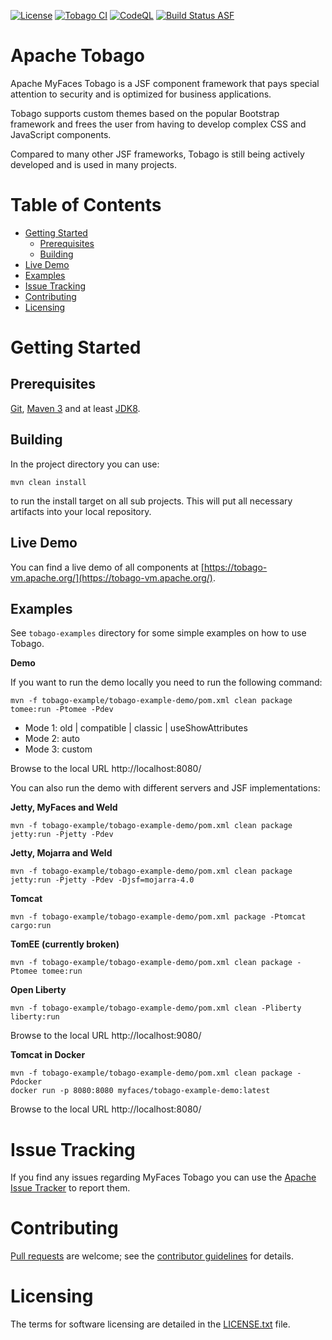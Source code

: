 [![License](https://img.shields.io/badge/License-Apache%202.0-blue.svg)](https://opensource.org/licenses/Apache-2.0)
[![Tobago CI](https://github.com/apache/myfaces-tobago/actions/workflows/tobago-ci.yml/badge.svg)](https://github.com/apache/myfaces-tobago/actions/workflows/tobago-ci.yml)
[![CodeQL](https://github.com/apache/myfaces-tobago/actions/workflows/codeql-analysis.yml/badge.svg)](https://github.com/apache/myfaces-tobago/actions/workflows/codeql-analysis.yml)
[![Build Status ASF](https://ci-builds.apache.org/buildStatus/icon?subject=ASF-Build&job=MyFaces%2FTobago+pipeline%2Fmain)](https://ci-builds.apache.org/job/MyFaces/job/Tobago%20pipeline/job/main/)

# Apache Tobago

Apache MyFaces Tobago is a JSF component framework that pays special attention to security and is optimized for business applications.

Tobago supports custom themes based on the popular Bootstrap framework and frees the user from having to develop complex CSS and JavaScript components.

Compared to many other JSF frameworks, Tobago is still being actively developed and is used in many projects.

# Table of Contents

- [Getting Started](#getting-started)
  * [Prerequisites](#prerequisites)
  * [Building](#building)
- [Live Demo](#live-demo)
- [Examples](#examples)
- [Issue Tracking](#issue-tracking)
- [Contributing](#contributing)
- [Licensing](#licensing)

# Getting Started

## Prerequisites

[Git](https://help.github.com/set-up-git-redirect), [Maven 3](https://maven.apache.org/download.cgi) and at least [JDK8]( https://www.oracle.com/technetwork/java/javase/downloads).

## Building

In the project directory you can use:

```
mvn clean install
```

to run the install target on all sub projects. This will
put all necessary artifacts into your local repository.

## Live Demo

You can find a live demo of all components at [https://tobago-vm.apache.org/](https://tobago-vm.apache.org/).

## Examples

See `tobago-examples` directory for some simple examples on how to use Tobago.

**Demo**

If you want to run the demo locally you need to run the following command:

```shell
mvn -f tobago-example/tobago-example-demo/pom.xml clean package tomee:run -Ptomee -Pdev
```

* Mode 1: old | compatible | classic | useShowAttributes
* Mode 2: auto
* Mode 3: custom

Browse to the local URL http://localhost:8080/

You can also run the demo with different servers and JSF implementations:

**Jetty, MyFaces and Weld**

```shell
mvn -f tobago-example/tobago-example-demo/pom.xml clean package jetty:run -Pjetty -Pdev
```

**Jetty, Mojarra and Weld**

```shell
mvn -f tobago-example/tobago-example-demo/pom.xml clean package jetty:run -Pjetty -Pdev -Djsf=mojarra-4.0
```

**Tomcat**

```shell
mvn -f tobago-example/tobago-example-demo/pom.xml package -Ptomcat cargo:run
```

**TomEE (currently broken)**

```shell
mvn -f tobago-example/tobago-example-demo/pom.xml clean package -Ptomee tomee:run
```

**Open Liberty**

```shell
mvn -f tobago-example/tobago-example-demo/pom.xml clean -Pliberty liberty:run
```

Browse to the local URL http://localhost:9080/

**Tomcat in Docker**

```
mvn -f tobago-example/tobago-example-demo/pom.xml clean package -Pdocker
docker run -p 8080:8080 myfaces/tobago-example-demo:latest
```

Browse to the local URL http://localhost:8080/

# Issue Tracking

If you find any issues regarding MyFaces Tobago you can use the [Apache Issue Tracker](https://issues.apache.org/jira/projects/TOBAGO) to report them.

# Contributing

[Pull requests](https://help.github.com/articles/creating-a-pull-request) are welcome; see the [contributor guidelines](CONTRIBUTING.md) for details.

# Licensing

The terms for software licensing are detailed in the [LICENSE.txt](LICENSE.txt) file.
